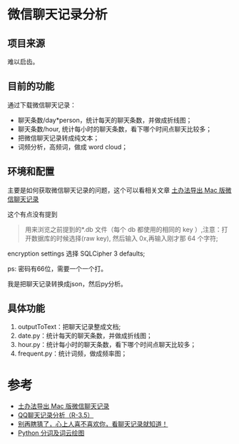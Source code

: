 # 微信聊天记录分析

## 项目来源
难以启齿。

## 目前的功能
通过下载微信聊天记录：

* 聊天条数/day*person，统计每天的聊天条数，并做成折线图；
* 聊天条数/hour, 统计每小时的聊天条数，看下哪个时间点聊天比较多；
* 把微信聊天记录转成纯文本；
* 词频分析，高频词，做成 word cloud；


## 环境和配置

主要是如何获取微信聊天记录的问题，这个可以看相关文章
[土办法导出 Mac 版微信聊天记录](https://www.v2ex.com/t/466053)

这个有点没有提到
> 用来浏览之前提到的*.db 文件（每个 db 都使用的相同的 key ）,注意：打开数据库的时候选择(raw key), 然后输入 0x,再输入刚才那 64 个字符;

encryption settings 选择  SQLCipher 3 defaults;

ps: 密码有66位，需要一个一个打。

我是把聊天记录转换成json，然后py分析。

## 具体功能
1. outputToText：把聊天记录整成文档;
2. date.py：统计每天的聊天条数，并做成折线图；
3. hour.py：统计每小时的聊天条数，看下哪个时间点聊天比较多；
4. frequent.py：统计词频，做成频率图；

# 参考
* [土办法导出 Mac 版微信聊天记录](https://www.v2ex.com/t/466053)
* [QQ聊天记录分析（R-3.5）](https://blog.csdn.net/ylb1327532664/article/details/82895401)
* [别再瞎猜了，心上人喜不喜欢你，看聊天记录就知道！](https://www.jfdaily.com/news/detail?id=55378)
* [Python 分词及词云绘图](https://blog.csdn.net/kk185800961/article/details/78610745)
